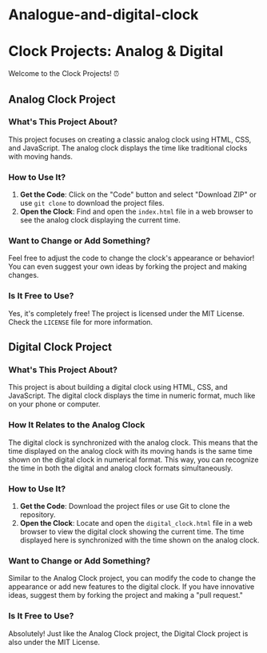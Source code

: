 # Analogue-and-digital-clock

# Clock Projects: Analog & Digital

Welcome to the Clock Projects! ⏰

## Analog Clock Project

### What's This Project About?

This project focuses on creating a classic analog clock using HTML, CSS, and JavaScript. The analog clock displays the time like traditional clocks with moving hands.

### How to Use It?

1. **Get the Code**: Click on the "Code" button and select "Download ZIP" or use `git clone` to download the project files.
2. **Open the Clock**: Find and open the `index.html` file in a web browser to see the analog clock displaying the current time.

### Want to Change or Add Something?

Feel free to adjust the code to change the clock's appearance or behavior! You can even suggest your own ideas by forking the project and making changes.

### Is It Free to Use?

Yes, it's completely free! The project is licensed under the MIT License. Check the `LICENSE` file for more information.

## Digital Clock Project

### What's This Project About?

This project is about building a digital clock using HTML, CSS, and JavaScript. The digital clock displays the time in numeric format, much like on your phone or computer.

### How It Relates to the Analog Clock

The digital clock is synchronized with the analog clock. This means that the time displayed on the analog clock with its moving hands is the same time shown on the digital clock in numerical format. This way, you can recognize the time in both the digital and analog clock formats simultaneously.

### How to Use It?

1. **Get the Code**: Download the project files or use Git to clone the repository.
2. **Open the Clock**: Locate and open the `digital_clock.html` file in a web browser to view the digital clock showing the current time. The time displayed here is synchronized with the time shown on the analog clock.

### Want to Change or Add Something?

Similar to the Analog Clock project, you can modify the code to change the appearance or add new features to the digital clock. If you have innovative ideas, suggest them by forking the project and making a "pull request."

### Is It Free to Use?

Absolutely! Just like the Analog Clock project, the Digital Clock project is also under the MIT License.
